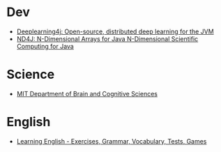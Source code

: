 # Dev
- [Deeplearning4j: Open-source, distributed deep learning for the JVM](http://deeplearning4j.org/)
- [ND4J: N-Dimensional Arrays for Java N-Dimensional Scientific Computing for Java](http://nd4j.org/)

# Science
- [MIT Department of Brain and Cognitive Sciences](https://bcs.mit.edu/)

# English
- [Learning English - Exercises, Grammar, Vocabulary, Tests, Games](http://www.englisch-hilfen.de/en/)
